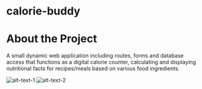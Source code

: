 # calorie-buddy

# About the Project
A small dynamic web application including routes, forms and database access that functions as a digital calorie counter, calculating and displaying nutritional facts for recipes/meals based on various food ingredients.

![alt-text-1](https://user-images.githubusercontent.com/58553029/197101574-34b68a67-ccb7-48fe-9b76-cef212d5f5fc.png) ![alt-text-2](https://user-images.githubusercontent.com/58553029/197101595-cef42b16-bbb2-4781-8c4c-83705e0926a2.png)
